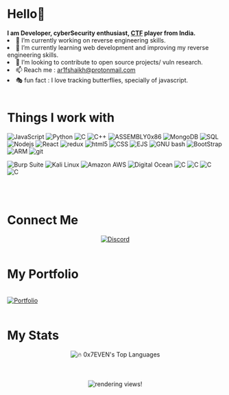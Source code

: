 <!-- <img src="https://kylewymer.com/wp-content/uploads/2020/08/portfoliogif.gif"/> -->
<!-- <img src="https://shesecures.org/wp-content/uploads/2017/08/maxresdefault.jpg"/> -->
<!-- <img src="https://github.com/0x7EVEN/0x7EVEN/blob/main/Images/1.jpg?raw=true" id="hero-image"/> -->
<!-- <p align="center">
  <a href="#"><img src="https://readme-typing-svg.herokuapp.com?color=FFFF&center=true&lines=1500%2B+Hours+of+Coding+Experience;Data+Structure;Algorithm;MERN;Full+Stack+Web+Developer;"></a>
</p> -->
<!-- <h1>Hello👋</h1>http://discord.gg/jTK6RTB
<br/> -->
<h1>Hello👋</h1>
<b> I am Developer, cyberSecurity enthusiast,<span color="red"> <a href="https://en.wikipedia.org/wiki/Capture_the_flag_(cybersecurity)" target="_blank">CTF</a></span> player from India.</b>
<li>🔭 I’m currently working on reverse engineering skills.</li>
<li>🌱 I’m currently learning web development  and improving my reverse engineering skills.</li>
<li>👯 I’m looking to contribute to open source projects/ vuln research.</li>
<li>📫 Reach me : <a href="mailto:ar1fshaikh@protonmail.com">ar1fshaikh@protonmail.com</a></li>
<li>🎭 fun fact :  I love tracking butterflies, specially of javascript.<!-- <a href="https://liveoverflow.com/the-butterfly-of-jsobject-browser-0x02/">try tracking</a></li> -->
<br/>
<br/>
<h1>Things I work with</h1>
<p>
  <img alt="JavaScript" src="https://img.shields.io/badge/JavaScript-ffffff?style=for-the-badge&logo=javascript&logoColor=F7DF1E" />
  <img alt="Python" src="https://img.shields.io/badge/Python-3776AB?style=for-the-badge&logo=python&logoColor=white" />
  <img alt="C" src="https://img.shields.io/badge/C%20Language-00599C?style=for-the-badge&logo=c&logoColor=white" />
  <img alt="C++" src="https://img.shields.io/badge/C%2B%2B-00599C?style=for-the-badge&logo=c%2B%2B&logoColor=white" />
  <img alt="ASSEMBLY0x86" src="https://img.shields.io/badge/Assembly%200x86-%23DD0031.svg?&style=for-the-badge&logo=redis&logoColor=white" />
  <img alt="MongoDB" src="https://img.shields.io/badge/MongoDB-white?style=for-the-badge&logo=mongodb&logoColor=4EA94B" />
  <img alt="SQL" src="https://img.shields.io/badge/SQLite-07405E?style=for-the-badge&logo=sqlite&logoColor=white" />
<!--   <img alt="npm" src="https://img.shields.io/badge/npm-CB3837?style=for-the-badge&logo=npm&logoColor=white" /> -->
  <img alt="Nodejs" src="https://img.shields.io/badge/Node.js-339933?style=for-the-badge&logo=nodedotjs&logoColor=white" />
  <img alt="React" src="https://img.shields.io/badge/React-20232A?style=for-the-badge&logo=react&logoColor=61DAFB" />
  <img alt="redux" src="https://img.shields.io/badge/Redux-593D88?style=for-the-badge&logo=redux&logoColor=white" />
  
<!--   <img alt="Heroku" src="https://img.shields.io/badge/Heroku-430098?style=for-the-badge&logo=heroku&logoColor=white" /> -->
  <img alt="html5" src="https://img.shields.io/badge/HTML5-E34F26?style=for-the-badge&logo=html5&logoColor=white" />
<!--   <img alt="Styled Components" src="https://img.shields.io/badge/styled--components-DB7093?style=for-the-badge&logo=styled-components&logoColor=white" /> -->
  <img alt="CSS" src="https://img.shields.io/badge/CSS3-1572B6?style=for-the-badge&logo=css3&logoColor=white" />
  <img alt="EJS" src="https://img.shields.io/badge/EJS-8BC0D0?style=for-the-badge&logo=alpine.js&logoColor=black" />
  <img alt="GNU bash" src="https://img.shields.io/badge/GNU%20Bash-4EAA25.svg?style=for-the-badge&logo=GNU-Bash&logoColor=white" />
  <img alt="BootStrap" src="https://img.shields.io/badge/Bootstrap-563D7C?style=for-the-badge&logo=bootstrap&logoColor=white" />
  <img alt="ARM" src="https://img.shields.io/badge/Arm-0091BD.svg?style=for-the-badge&logo=Arm&logoColor=white" />
  <img alt="git" src="https://img.shields.io/badge/Git-F05032?style=for-the-badge&logo=git&logoColor=white" />
</p>
<p>
  <img alt="Burp Suite" src="https://img.shields.io/badge/Burp%20Suite-FF6633.svg?style=for-the-badge&logo=Burp-Suite&logoColor=white" />
  <img alt="Kali Linux" src="https://img.shields.io/badge/Kali%20Linux-557C94.svg?style=for-the-badge&logo=Kali-Linux&logoColor=white" />
  <img alt="Amazon AWS" src="https://img.shields.io/badge/Amazon%20AWS-232F3E.svg?style=for-the-badge&logo=Amazon-AWS&logoColor=white" />
  <img alt="Digital Ocean" src="https://img.shields.io/badge/DigitalOcean-0080FF.svg?style=for-the-badge&logo=DigitalOcean&logoColor=white" />
  
  <img alt="C" src="https://img.shields.io/badge/Burp%20Suite-FF6633.svg?style=for-the-badge&logo=Burp-Suite&logoColor=white" />
  <img alt="C" src="https://img.shields.io/badge/Burp%20Suite-FF6633.svg?style=for-the-badge&logo=Burp-Suite&logoColor=white" />
  <img alt="C" src="https://img.shields.io/badge/Burp%20Suite-FF6633.svg?style=for-the-badge&logo=Burp-Suite&logoColor=white" />
  <img alt="C" src="https://img.shields.io/badge/Burp%20Suite-FF6633.svg?style=for-the-badge&logo=Burp-Suite&logoColor=white" />
</p>
<!-- <br/> -->
<!-- <br/> -->
<!-- <h1>Obfuscating things at...</h1>
<div >
 <a align="center" target="_blanck" href="https://github.com/0x7EVEN/Blogs">Reverse Engineeing Blogs</a>
</div> -->
<br/>
<br/>
<h1>Connect Me</h1>
<div align="center">
  <a href="https://discordapp.com/users/784348741964398593">
    <img alt="Discord" src="https://img.shields.io/badge/Discord-0xScar%236816-7289DA?style=for-the-badge&logo=discord&logoColor=white" />  
  </a>
<!--   <a href="https://www.linkedin.com/in/arif-shaikh-191669205/">
    <img alt="Linkedin" src="https://img.shields.io/badge/LinkedIn-0077B5?style=for-the-badge&logo=linkedin&logoColor=white" />  
  </a>   -->
<!--   <a href="https://www.instagram.com/ar1fshaikh/">
    <img alt="Instagram" src="https://img.shields.io/badge/Instagram-E4405F?style=for-the-badge&logo=instagram&logoColor=white" />  
  </a> -->
</div>
<br/>
<h1>My Portfolio</h1>
  <br/>
  <a href="https://ar1fshaikh.vercel.app/">
    <img alt="Portfolio" src="https://img.shields.io/badge/website-000000?style=for-the-badge&logo=About.me&logoColor=white" />  
  </a>
  <br/>
 <br/>
<h1>My Stats</h1>
   <div align="center">
    <img align="center" alt="🔥 0x7EVEN's Top Languages" src="https://github-readme-stats.vercel.app/api/top-langs/?username=0x7EVEN&private=true&langs_count=10&layout=compact&theme=react&hide_border=true&bg_color=0D1117" />
<!--     <a href="https://github-readme-streak-stats.herokuapp.com/?user=0x7EVEN">
<!--       <br/><br/>
    <img align="center" title="🔥 0x7EVEN's Streak" alt="0x7EVEN's Streak" src="https://github-readme-streak-stats.herokuapp.com/?user=0x7EVEN&private=true&theme=black-ice&hide_border=true&stroke=0000&background=060A0CD0"/> -->
<!--     </a> -->
</div>
<br/>
<div style="object-fit:cover;" align="center">
<br/>
<br/>
<img align="center" alt="rendering views!" title="visisters to 0x7EVEN" src="https://visitor-badge.glitch.me/badge?page_id=0x7EVEN">
<br/>
</div>
<!--
**0x7EVEN/0x7EVEN** is a ✨ _special_ ✨ repository because its `README.md` (this file) appears on your GitHub profile.
[![Top Langs](https://github-readme-stats.vercel.app/api/top-langs/?username=0x7EVEN&langs_count=10)](https://github.com/0x7EVEN/github-readme-stats)
<img align="center" height="180em" src="https://github-readme-stats.vercel.app/api?username=0x7EVEN&show_icons=true&hide_border=true&&count_private=true&include_all_commits=true" />

Here are some ideas to get you started:

- 🔭 I’m currently working on ...
- 🌱 I’m currently learning ...
- 👯 I’m looking to collaborate on ...
- 🤔 I’m looking for help with ...
- 💬 Ask me about ...
- 📫 How to reach me: ...
- 😄 Pronouns: ...
- ⚡ Fun fact: ...
-->
